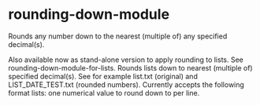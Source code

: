 # rounding-down-module
Rounds any number down to the nearest (multiple of) any specified decimal(s).

Also available now as stand-alone version to apply rounding to lists. See rounding-down-module-for-lists. Rounds lists down to nearest (multiple of) specified decimal(s). See for example list.txt (original) and LIST_DATE_TEST.txt (rounded numbers). Currently accepts the following format lists: one numerical value to round down to per line.
